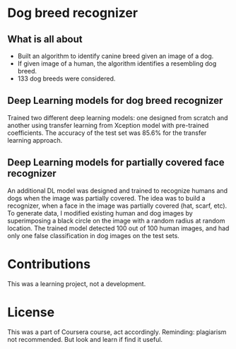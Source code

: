 # Dog breed recognizer

## What is all about

* Built an algorithm to identify canine breed given an image of a dog. 
* If given image of a human, the algorithm identifies a resembling dog breed. 
* 133 dog breeds were considered.

## Deep Learning models for dog breed recognizer

Trained two different deep learning models: one designed from scratch and another using transfer learning from Xception model with pre-trained coefficients. The accuracy of the test set was 85.6% for the transfer learning approach.

## Deep Learning models for partially covered face recognizer

An additional DL model was designed and trained to recognize humans and dogs when the image was partially covered. The idea was to build a recognizer, when a face in the image was partially covered (hat, scarf, etc). To generate data, I modified existing human and dog images by superimposing a black circle on the image with a random radius at random location. The trained model detected 100 out of 100 human images, and had only one false classification in dog images on the test sets.

# Contributions

This was a learning project, not a development. 

# License

This was a part of Coursera course, act accordingly. Reminding: plagiarism not recommended. But look and learn if find it useful.  
